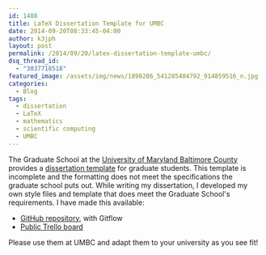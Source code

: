```yaml
---
id: 1408
title: LaTeX Dissertation Template for UMBC
date: 2014-09-20T08:33:45-04:00
author: k3jph
layout: post
permalink: /2014/09/20/latex-dissertation-template-umbc/
dsq_thread_id:
  - "3037718518"
featured_image: /assets/img/news/1898286_541285404792_914859516_n.jpg
categories:
  - Blog
tags:
  - dissertation
  - LaTeX
  - mathematics
  - scientific computing
  - UMBC
---
```

The Graduate School at the [University of Maryland Baltimore County](http://www.umbc.edu) provides a [dissertation template](http://www.umbc.edu/graduateschool/etd/latex.html) for graduate students. This template is incomplete and the formatting does not meet the specifications the graduate school puts out. While writing my dissertation, I developed my own style files and template that does meet the Graduate School's requirements. I have made this available:

*   [GitHub repository](https://github.com/howardjp/umbcthesis), with Gitflow
*   [Public Trello board](https://trello.com/b/IL0oRlIz/umbc-thesis-style)

Please use them at UMBC and adapt them to your university as you see fit!
